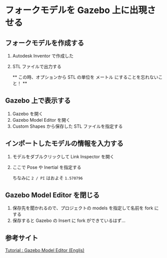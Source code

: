 # フォークモデルを Gazebo 上に出現させる
## フォークモデルを作成する
1. Autodesk Inventor で作成した
1. STL ファイルで出力する

    ** この時、オプションから STL の単位を メートル にすることを忘れないこと！ **
## Gazebo 上で表示する
1. Gazebo を開く
1. Gazebo Model Editor を開く
1. Custom Shapes から保存した STL ファイルを指定する
## インポートしたモデルの情報を入力する
1. モデルをダブルクリックして Link Inspector を開く
1. ここで Pose や Inertial を指定する

    ちなみに `2 / PI` はおよそ `1.570796`
## Gazebo Model Editor を閉じる
1. 保存先を聞かれるので、プロジェクトの models を指定して名前を fork にする
1. 保存すると Gazebo の Insert に fork ができているはず...

## 参考サイト

[Tutorial : Gazebo Model Editor (Englis)](https://classic.gazebosim.org/tutorials?tut=guided_b3)


